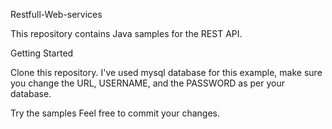Restfull-Web-services

This repository contains Java samples for the REST API.

Getting Started

Clone this repository. I've used mysql database for this example, make sure you change the URL, USERNAME, 
and the PASSWORD as per your database. 

Try the samples Feel free to commit your changes.
